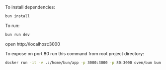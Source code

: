 To install dependencies:

```sh
bun install
```

To run:

```sh
bun run dev
```

open http://localhost:3000

To expose on port 80 run this command from root project directory:

```sh
docker run -it -v .:/home/bun/app -p 3000:3000 -p 80:3000 oven/bun bun dev
```
